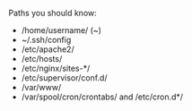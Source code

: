 Paths you should know:
- /home/username/ (~)
- ~/.ssh/config
- /etc/apache2/
- /etc/hosts/
- /etc/nginx/sites-*/
- /etc/supervisor/conf.d/
- /var/www/
- /var/spool/cron/crontabs/  and  /etc/cron.d*/
